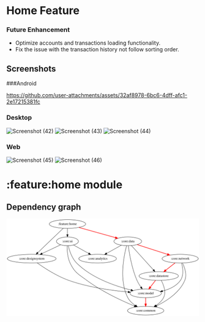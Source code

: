 # Home Feature

### Future Enhancement
- Optimize accounts and transactions loading functionality.
- Fix the issue with the transaction history not follow sorting order.

## Screenshots
###Android

https://github.com/user-attachments/assets/32af8978-6bc6-4dff-afc1-2e17215381fc

### Desktop
![Screenshot (42)](https://github.com/user-attachments/assets/74a9707b-f756-4f3a-8362-54c5321bd251)
![Screenshot (43)](https://github.com/user-attachments/assets/7f5f39da-6e8d-489a-ba03-73888f8865e7)
![Screenshot (44)](https://github.com/user-attachments/assets/961df39f-d6f2-4934-9032-347f1e33b347)

### Web
![Screenshot (45)](https://github.com/user-attachments/assets/34caac62-2308-40eb-a870-b28d20f8742a)
![Screenshot (46)](https://github.com/user-attachments/assets/9c1ee703-4965-4af4-a269-2d3088926533)
# :feature:home module
## Dependency graph
![Dependency graph](../../docs/images/graphs-kmp/dep_graph_feature_home.svg)
